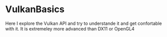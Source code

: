 # VulkanBasics

Here I explore the Vulkan API and try to understande it and get confortable with it.
It is extremeley more advanced than DX11 or OpenGL4
